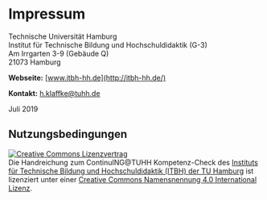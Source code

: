 # Impressum
Technische Universität Hamburg  
Institut für Technische Bildung und Hochschuldidaktik (G-3)  
Am Irrgarten 3-9 (Gebäude Q)  
21073 Hamburg

**Webseite:** [www.itbh-hh.de](http://itbh-hh.de/)

**Kontakt:** <h.klaffke@tuhh.de>

Juli 2019

## Nutzungsbedingungen

<a rel="license" href="http://creativecommons.org/licenses/by/4.0/"><img alt="Creative Commons Lizenzvertrag" style="border-width:0" src="https://i.creativecommons.org/l/by/4.0/80x15.png" /></a><br /><span xmlns:dct="http://purl.org/dc/terms/" property="dct:title">Die Handreichung zum ContinuING@TUHH Kompetenz-Check</span> des <a xmlns:cc="http://creativecommons.org/ns#" href="http://itbh-hh.de/de/" property="cc:attributionName" rel="cc:attributionURL">Instituts für Technische Bildung und Hochschuldidaktik (ITBH) der TU Hamburg</a> ist lizenziert unter einer <a rel="license" href="http://creativecommons.org/licenses/by/4.0/">Creative Commons Namensnennung 4.0 International Lizenz</a>.
